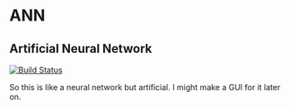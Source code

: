 # ANN
## Artificial Neural Network
[![Build Status](https://travis-ci.org/Czar-Ec/ANN_API.svg?branch=master)](https://travis-ci.org/Czar-Ec/ANN_API)

So this is like a neural network but artificial. I might make a GUI for it later on.